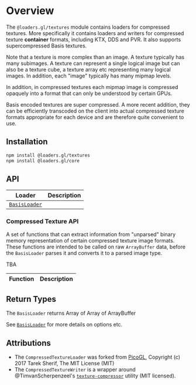 # Overview

The `@loaders.gl/textures` module contains loaders for compressed textures. More specifically it contains loaders and writers for compressed texture **container** formats, including KTX, DDS and PVR. It also supports supercompressed Basis textures.

Note that a texture is more complex than an image. A texture typically has many subimages. A texture can represent a single logical image but can also be a texture cube, a texture array etc representing many logical images. In addition, each "image" typically has many mipmap levels.

In addition, in compressed textures each mipmap image is compressed opaquely into a format that can only be understood by certain GPUs.

Basis encoded textures are super compressed. A more recent addition, they can be efficiently transcoded on the client into actual compressed texture formats appropriate for each device and are therefore quite convenient to use.

## Installation

```bash
npm install @loaders.gl/textures
npm install @loaders.gl/core
```

## API

| Loader                                                            | Description |
| ----------------------------------------------------------------- | ----------- |
| [`BasisLoader`](modules/textures/docs/api-reference/basis-loader) |             |

### Compressed Texture API

A set of functions that can extract information from "unparsed" binary memory representation of certain compressed texture image formats. These functions are intended to be called on raw `ArrayBuffer` data, before the `BasisLoader` parses it and converts it to a parsed image type.

TBA

| Function | Description |
| -------- | ----------- |


## Return Types

The `BasisLoader` returns Array of Array of ArrayBuffer

See [`BasisLoader`](modules/textures/docs/api-reference/image-loader) for more details on options etc.

## Attributions

- The `CompressedTextureLoader` was forked from [PicoGL](https://github.com/tsherif/picogl.js/blob/master/examples/utils/utils.js), Copyright (c) 2017 Tarek Sherif, The MIT License (MIT)
- The `CompressedTextureWriter` is a wrapper around @TimvanScherpenzeel's [`texture-compressor`](https://github.com/TimvanScherpenzeel/texture-compressor) utility (MIT licensed).
